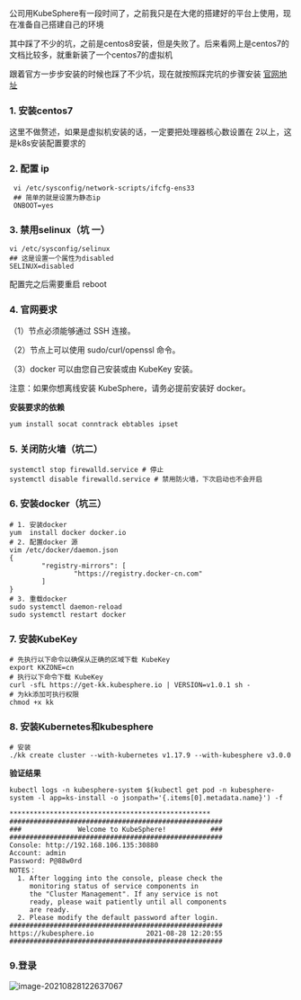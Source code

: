 公司用KubeSphere有一段时间了，之前我只是在大佬的搭建好的平台上使用，现在准备自己搭建自己的环境

其中踩了不少的坑，之前是centos8安装，但是失败了。后来看网上是centos7的文档比较多，就重新装了一个centos7的虚拟机

跟着官方一步步安装的时候也踩了不少坑，现在就按照踩完坑的步骤安装 [官网地址](https://kubesphere.io/zh/docs/quick-start/all-in-one-on-linux/)

### 1. 安装centos7

这里不做赘述，如果是虚拟机安装的话，一定要把处理器核心数设置在 2以上，这是k8s安装配置要求的

### 2. 配置 ip

```shell
 vi /etc/sysconfig/network-scripts/ifcfg-ens33
 ## 简单的就是设置为静态ip
 ONBOOT=yes
```

### 3. 禁用selinux（坑 一）

```shell
vi /etc/sysconfig/selinux
## 这是设置一个属性为disabled
SELINUX=disabled
```

配置完之后需要重启 reboot

### 4. 官网要求

（1）节点必须能够通过 SSH 连接。

（2）节点上可以使用 sudo/curl/openssl 命令。

（3）docker 可以由您自己安装或由 KubeKey 安装。

注意：如果你想离线安装 KubeSphere，请务必提前安装好 docker。

**安装要求的依赖**

```sh
yum install socat conntrack ebtables ipset
```

### 5. 关闭防火墙（坑二）

```shell
systemctl stop firewalld.service # 停止
systemctl disable firewalld.service # 禁用防火墙，下次启动也不会开启
```

### 6. 安装docker（坑三）

```shell
# 1. 安装docker
yum  install docker docker.io
# 2. 配置docker 源
vim /etc/docker/daemon.json
{
        "registry-mirrors": [
                "https://registry.docker-cn.com"
        ]
}
# 3. 重载docker
sudo systemctl daemon-reload
sudo systemctl restart docker
```

### 7. 安装KubeKey

```shell
# 先执行以下命令以确保从正确的区域下载 KubeKey
export KKZONE=cn
# 执行以下命令下载 KubeKey
curl -sfL https://get-kk.kubesphere.io | VERSION=v1.0.1 sh -
# 为kk添加可执行权限
chmod +x kk
```

### 8. 安装Kubernetes和kubesphere

```shell
# 安装
./kk create cluster --with-kubernetes v1.17.9 --with-kubesphere v3.0.0
```

**验证结果**

```shell
kubectl logs -n kubesphere-system $(kubectl get pod -n kubesphere-system -l app=ks-install -o jsonpath='{.items[0].metadata.name}') -f
```

```shell
**************************************************
#####################################################
###              Welcome to KubeSphere!           ###
#####################################################
Console: http://192.168.106.135:30880
Account: admin
Password: P@88w0rd
NOTES：
  1. After logging into the console, please check the
     monitoring status of service components in
     the "Cluster Management". If any service is not
     ready, please wait patiently until all components
     are ready.
  2. Please modify the default password after login.
#####################################################
https://kubesphere.io             2021-08-28 12:20:55
#####################################################
```

### 9.登录

![image-20210828122637067](C:\Users\Admin\AppData\Roaming\Typora\typora-user-images\image-20210828122637067.png)